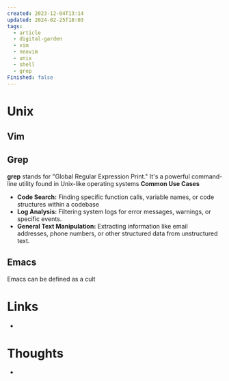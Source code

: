 ```yaml
---
created: 2023-12-04T13:14
updated: 2024-02-25T18:03
tags:
  - article
  - digital-garden
  - vim
  - neovim
  - unix
  - shell
  - grep
Finished: false
---
```

# Unix




## Vim


## Grep
**grep** stands for "Global Regular Expression Print." It's a powerful command-line utility found in Unix-like operating systems
**Common Use Cases**
- **Code Search:** Finding specific function calls, variable names, or code structures within a codebase
- **Log Analysis:** Filtering system logs for error messages, warnings, or specific events.
- **General Text Manipulation:** Extracting information like email addresses, phone numbers, or other structured data from unstructured text.

## Emacs
Emacs can be defined as a cult

# Links
- 

# Thoughts 
- 


